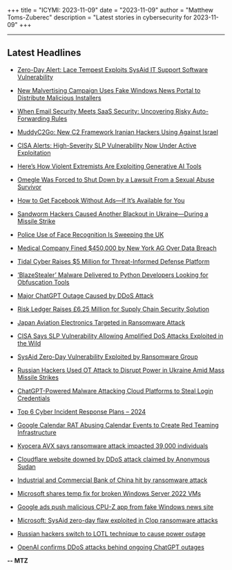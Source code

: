 +++
title = "ICYMI: 2023-11-09"
date = "2023-11-09"
author = "Matthew Toms-Zuberec"
description = "Latest stories in cybersecurity for 2023-11-09"
+++

---------------------------------------------------------------------------
## Latest Headlines
- [Zero-Day Alert: Lace Tempest Exploits SysAid IT Support Software Vulnerability](https://thehackernews.com/2023/11/zero-day-alert-lace-tempest-exploits.html)

- [New Malvertising Campaign Uses Fake Windows News Portal to Distribute Malicious Installers](https://thehackernews.com/2023/11/new-malvertising-campaign-uses-fake.html)

- [When Email Security Meets SaaS Security: Uncovering Risky Auto-Forwarding Rules](https://thehackernews.com/2023/11/when-email-security-meets-saas-security.html)

- [MuddyC2Go: New C2 Framework Iranian Hackers Using Against Israel](https://thehackernews.com/2023/11/muddyc2go-new-c2-framework-iranian.html)

- [CISA Alerts: High-Severity SLP Vulnerability Now Under Active Exploitation](https://thehackernews.com/2023/11/cisa-alerts-high-severity-slp.html)

- [Here’s How Violent Extremists Are Exploiting Generative AI Tools](https://www.wired.com/story/generative-ai-terrorism-content/)

- [Omegle Was Forced to Shut Down by a Lawsuit From a Sexual Abuse Survivor](https://www.wired.com/story/omegle-shutdown-lawsuit-child-sexual-abuse/)

- [How to Get Facebook Without Ads—if It’s Available for You](https://www.wired.com/story/how-to-get-ad-free-facebook-instagram-meta-privacy/)

- [Sandworm Hackers Caused Another Blackout in Ukraine—During a Missile Strike](https://www.wired.com/story/sandworm-ukraine-third-blackout-cyberattack/)

- [Police Use of Face Recognition Is Sweeping the UK](https://www.wired.com/story/uk-police-face-recognition-expansion/)

- [Medical Company Fined $450,000 by New York AG Over Data Breach](https://www.securityweek.com/medical-company-fined-450000-by-new-york-ag-over-data-breach/)

- [Tidal Cyber Raises $5 Million for Threat-Informed Defense Platform](https://www.securityweek.com/tidal-cyber-raises-5-million-for-threat-informed-defense-platform/)

- [‘BlazeStealer’ Malware Delivered to Python Developers Looking for Obfuscation Tools](https://www.securityweek.com/blazestealer-malware-delivered-to-python-developers-looking-for-obfuscation-tools/)

- [Major ChatGPT Outage Caused by DDoS Attack](https://www.securityweek.com/major-chatgpt-outage-caused-by-ddos-attack/)

- [Risk Ledger Raises £6.25 Million for Supply Chain Security Solution](https://www.securityweek.com/risk-ledger-raises-6-25-million-for-supply-chain-security-solution/)

- [Japan Aviation Electronics Targeted in Ransomware Attack](https://www.securityweek.com/japan-aviation-electronics-targeted-in-ransomware-attack/)

- [CISA Says SLP Vulnerability Allowing Amplified DoS Attacks Exploited in the Wild](https://www.securityweek.com/cisa-says-slp-vulnerability-allowing-amplified-dos-attacks-exploited-in-the-wild/)

- [SysAid Zero-Day Vulnerability Exploited by Ransomware Group](https://www.securityweek.com/sysaid-zero-day-vulnerability-exploited-by-ransomware-group/)

- [Russian Hackers Used OT Attack to Disrupt Power in Ukraine Amid Mass Missile Strikes](https://www.securityweek.com/russian-hackers-ot-attack-disrupted-power-in-ukraine-amid-mass-missile-strikes/)

- [ChatGPT-Powered Malware Attacking Cloud Platforms to Steal Login Credentials](https://cybersecuritynews.com/chatgpt-powered-malware/)

- [Top 6 Cyber Incident Response Plans – 2024](https://cybersecuritynews.com/incident-response-plan/)

- [Google Calendar RAT Abusing Calendar Events to Create Red Teaming Infrastructure](https://cybersecuritynews.com/google-calendar-rat/)

- [Kyocera AVX says ransomware attack impacted 39,000 individuals](https://www.bleepingcomputer.com/news/security/kyocera-avx-says-ransomware-attack-impacted-39-000-individuals/)

- [Cloudflare website downed by DDoS attack claimed by Anonymous Sudan](https://www.bleepingcomputer.com/news/technology/cloudflare-website-downed-by-ddos-attack-claimed-by-anonymous-sudan/)

- [Industrial and Commercial Bank of China hit by ransomware attack](https://www.bleepingcomputer.com/news/security/industrial-and-commercial-bank-of-china-hit-by-ransomware-attack/)

- [Microsoft shares temp fix for broken Windows Server 2022 VMs](https://www.bleepingcomputer.com/news/microsoft/microsoft-shares-temp-fix-for-broken-windows-server-2022-vms/)

- [Google ads push malicious CPU-Z app from fake Windows news site](https://www.bleepingcomputer.com/news/security/google-ads-push-malicious-cpu-z-app-from-fake-windows-news-site/)

- [Microsoft: SysAid zero-day flaw exploited in Clop ransomware attacks](https://www.bleepingcomputer.com/news/security/microsoft-sysaid-zero-day-flaw-exploited-in-clop-ransomware-attacks/)

- [Russian hackers switch to LOTL technique to cause power outage](https://www.bleepingcomputer.com/news/security/russian-hackers-switch-to-lotl-technique-to-cause-power-outage/)

- [OpenAI confirms DDoS attacks behind ongoing ChatGPT outages](https://www.bleepingcomputer.com/news/security/openai-confirms-ddos-attacks-behind-ongoing-chatgpt-outages/)

**-- MTZ**